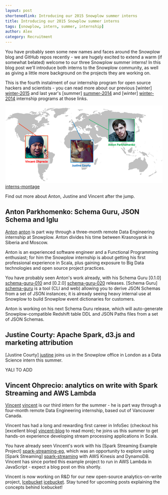 ```yaml
---
layout: post
shortenedlink: Introducing our 2015 Snowplow summer interns
title: Introducing our 2015 Snowplow summer interns
tags: [snowplow, intern, summer, internship]
author: Alex
category: Recruitment
---
```


You have probably seen some new names and faces around the Snowplow blog and GitHub repos recently - we are hugely excited to extend a warm (if somewhat belated) welcome to our three Snowplow summer interns! In this blog post we'll introduce both interns to the Snowplow community, as well as giving a little more background on the projects they are working on.

This is the fourth instalment of our internship program for open source hackers and scientists - you can read more about our previous [winter] [winter-2015] and last year's [summer] [summer-2014] and [winter] [winter-2014] internship programs at those links.

![interns-montage] [interns-montage]

Find out more about Anton, Justine and Vincent after the jump.

<!--more-->

## Anton Parkhomenko: Schema Guru, JSON Schema and Iglu

[Anton] [anton] is part way through a three-month remote Data Engineering internship at Snowplow. Anton divides his time between Krasnoyarsk in Siberia and Moscow.

Anton is an experienced software engineer and a Functional Programming enthusiast; for him the Snowplow internship is about getting his first professional experience in Scala, plus gaining exposure to Big Data technologies and open source project practices.

You have probably seen Anton's work already, with his Schema Guru [0.1.0] [schema-guru-010] and [0.2.0] [schema-guru-020] releases. [Schema Guru] [schema-guru] is a tool (CLI and web) allowing you to derive JSON Schemas from a set of JSON instances; it is already seeing heavy internal use at Snowplow to build Snowplow event dictionaries for customers.

Anton is working on his next Schema Guru release, which will auto-generate Snowplow-compatible Redshift table DDL and JSON Paths files from a set of JSON Schemas.

## Justine Courty: Apache Spark, d3.js and marketing attribution

[Justine Courty] [justine] joins us in the Snowplow office in London as a Data Science intern this summer.

YALI TO ADD

## Vincent Ohprecio: analytics on write with Spark Streaming and AWS Lambda

[Vincent] [vincent] is our third intern for the summer - he is part way through a four-month remote Data Engineering internship, based out of Vancouver Canada.

Vincent has had a long and rewarding first career in InfoSec (checkout his [excellent blog] [vincent-blog] to read more); he joins us this summer to get hands-on experience developing stream processing applications in Scala.

You have already seen Vincent's work with his [Spark Streaming Example Project] [spark-streaming-eg], which was an opportunity to explore using [Spark Streaming] [spark-streaming] with AWS Kinesis and DynamoDB. Vincent has since ported this example project to run in AWS Lambda in JavaScript - expect a blog post on this shortly.

Vincent is now working on R&D for our new open-source analytics-on-write project, [Icebucket] [icebucket]. Stay tuned for upcoming posts explaining the concepts behind Icebucket!

[anton]: /authors/anton.html
[justine]: /authors/justine.html
[vincent]: /authors/vincent.html
[vincent-blog]: https://bigsnarf.wordpress.com/

[winter-2015]: /blog/2015/01/25/introducing-our-2014-2015-winterns/
[summer-2014]: /blog/2014/08/21/introducing-our-summer-interns/
[winter-2014]: /blog/2013/10/07/announcing-our-winter-open-source-internship-program/

[interns-montage]: /assets/img/blog/2015/07/summer-interns-2015.jpg

[schema-guru-010]: /blog/2015/06/03/schema-guru-0.1.0-released-for-deriving-json-schemas-from-jsons/
[schema-guru-020]: /blog/2015/07/05/schema-guru-0.2.0-released
[schema-guru]: https://github.com/snowplow/schema-guru/

[spark-streaming]: https://spark.apache.org/streaming/
[spark-streaming-eg]: /blog/2015/06/10/spark-streaming-example-project-0.1.0-released/
[icebucket]: https://github.com/snowplow/icebucket

[talk-to-us]: https://github.com/snowplow/snowplow/wiki/Talk-to-us
[snowplow-issues]: https://github.com/snowplow/snowplow/issues

